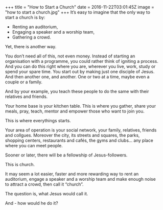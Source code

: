 +++
title = "How to Start a Church"
date = 2016-11-22T03:01:45Z
image = "how to start a church.jpg"
+++
It’s easy to imagine that the only way to start a church is by:

- Renting an auditorium,
- Engaging a speaker and a worship team,
- Gathering a crowd.

Yet, there is another way.

You don’t need all of this, not even money. Instead of starting an organisation with a programme, you could rather think of igniting a process. And you can do this right where you are, wherever you live, work, study or spend your spare time. You start out by making just one disciple of Jesus. And then another one, and another. One or two at a time, maybe even a couple or a family.

And by your example, you teach these people to do the same with their relatives and friends.

Your home base is your kitchen table. This is where you gather, share your meals, pray, teach, mentor and empower those who want to join you.

This is where everythings starts.

Your area of operation is your social network, your family, relatives, friends and collgues. Moreover the city, its streets and squares, the parks, shopping centers, restaurants and cafés, the gyms and clubs… any place where you can meet people.

Sooner or later, there will be a fellowship of Jesus-followers.

This is church.

It may seem a lot easier, faster and more rewarding way to rent an auditorium, engage a speaker and a worship team and make enough noise to attract a crowd, then call it “church”.

The question is, what Jesus would call it.

And - how would he do it?